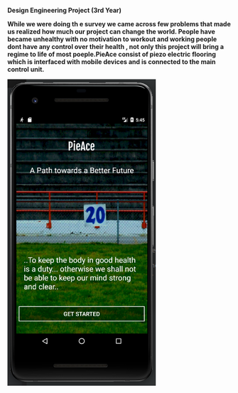 <b>Design Engineering Project (3rd Year)<b>

While we were doing th e survey we came across few problems that made us realized how much our project can change the world.  People have became unhealthy with no motivation to workout and working people dont have any control over their health , not only this project will bring a regime to life of most poeple.PieAce consist of piezo electric flooring which is interfaced with mobile devices and is connected to the main control unit.

![App image](https://raw.githubusercontent.com/Aizen741/PieAce/master/App/images/Screenshot%20from%202019-12-13%2005-45-24.png)


